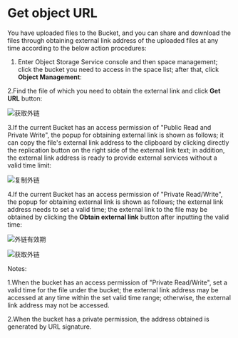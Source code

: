 # Get object URL

You have uploaded files to the Bucket, and you can share and download the files through obtaining external link address of the uploaded files at any time according to the below action procedures:

1. Enter Object Storage Service console and then space management; click the bucket you need to access in the space list; after that, click **Object Management**:

2.Find the file of which you need to obtain the external link and click **Get URL** button:

![获取外链](https://github.com/jdcloudcom/cn/blob/edit/image/Object-Storage-Service/OSS-047.png)

3.If the current Bucket has an access permission of "Public Read and Private Write", the popup for obtaining external link is shown as follows; it can copy the file's external link address to the clipboard by clicking directly the replication button on the right side of the external link text; in addition, the external link address is ready to provide external services without a valid time limit:

![复制外链](https://github.com/jdcloudcom/cn/blob/edit/image/Object-Storage-Service/OSS-048.png)

4.If the current Bucket has an access permission of "Private Read/Write", the popup for obtaining external link is shown as follows; the external link address needs to set a valid time; the external link to the file may be obtained by clicking the **Obtain external link** button after inputting the valid time:

![外链有效期](https://github.com/jdcloudcom/cn/blob/edit/image/Object-Storage-Service/OSS-049.png)

![获取外链](https://github.com/jdcloudcom/cn/blob/edit/image/Object-Storage-Service/OSS-050.png)

Notes:

1.When the bucket has an access permission of "Private Read/Write", set a valid time for the file under the bucket; the external link address may be accessed at any time within the set valid time range; otherwise, the external link address may not be accessed.

2.When the bucket has a private permission, the address obtained is generated by URL signature.
